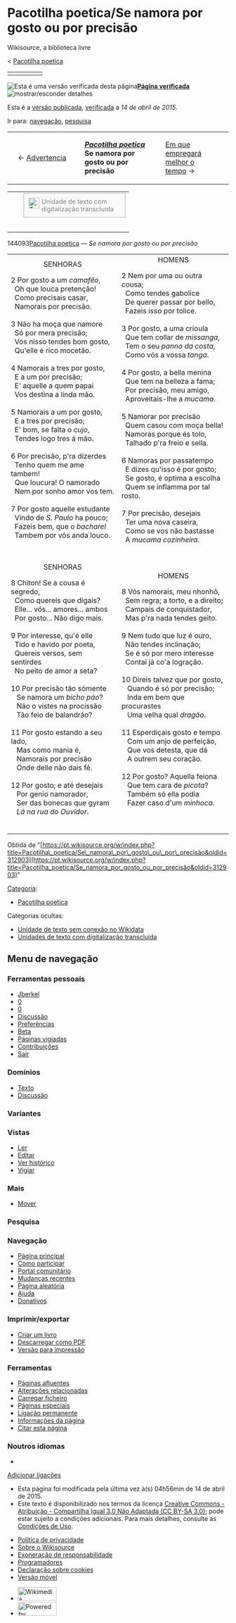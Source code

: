 <span id="top"></span>

Pacotilha poetica/Se namora por gosto ou por precisão
=====================================================

Wikisource, a biblioteca livre

<span class="subpages">&lt; [Pacotilha poetica](/wiki/Pacotilha_poetica "Pacotilha poetica")</span>

<table><tbody><tr class="odd"><td></td><td></td><td></td><td></td><td></td></tr></tbody></table>

  

<img src="/w/extensions/FlaggedRevs/frontend/modules/img/2.png" title="Esta é uma versão verificada desta página" alt="Esta é uma versão verificada desta página" class="flaggedrevs-icon" />**[Página verificada](/wiki/Ajuda:Valida%C3%A7%C3%A3o_de_p%C3%A1ginas "Ajuda:Validação de páginas")**<img src="/w/extensions/FlaggedRevs/frontend/modules/img/arrow-down.png" alt="mostrar/esconder detalhes" id="mw-fr-revisiontoggle" class="fr-toggle-arrow" />

Esta é a [versão publicada](/wiki/Ajuda:Valida%C3%A7%C3%A3o_de_p%C3%A1ginas "Ajuda:Validação de páginas"), <a href="//pt.wikisource.org/w/index.php?title=Especial:Registo&amp;type=review&amp;page=Pacotilha_poetica/Se_namora_por_gosto_ou_por_precis%C3%A3o" class="external text">verificada</a> a *14 de abril de 2015*.

Ir para: [navegação](#mw-head), [pesquisa](#p-search)

<table><colgroup><col style="width: 33%" /><col style="width: 33%" /><col style="width: 33%" /></colgroup><tbody><tr class="odd"><td><div id="headerprevious" style="margin: 1em"><span style="padding-right: 4px">←</span><a href="/wiki/Pacotilha_poetica/Advertencia" title="Pacotilha poetica/Advertencia">Advertencia</a></div></td><td><em><strong><span id="header_title_text"><a href="/wiki/Pacotilha_poetica" title="Pacotilha poetica">Pacotilha poetica</a></span></strong></em><br />
<span id="header_section_text"><strong>Se namora por gosto ou por precisão</strong></span></td><td><div id="headernext" style="margin: 1em"><a href="/wiki/Pacotilha_poetica/Em_que_empregar%C3%A1_melhor_o_tempo" title="Pacotilha poetica/Em que empregará melhor o tempo">Em que empregará melhor o tempo</a><span style="padding-left: 4px">→</span></div></td></tr></tbody></table>

<table><colgroup><col style="width: 100%" /></colgroup><tbody><tr class="odd"><td><div class="ws-noexport noprint cinza" style="
                    clear: right;
                    border: solid #aaa 1px;
                    margin: 0 0 2em 2em;
                    font-size: 90%;
                    background: #fafafa;
                    width: 210px;
                    padding: 10px;
                    text-align: left;
                    float: right;
                  "><div class="ws-noexport plainlinks" style="float: left"><img src="//upload.wikimedia.org/wikipedia/commons/thumb/9/91/Text_document_with_shapes.svg/25px-Text_document_with_shapes.svg.png" alt="Text document with shapes.svg" srcset="
                        //upload.wikimedia.org/wikipedia/commons/thumb/9/91/Text_document_with_shapes.svg/38px-Text_document_with_shapes.svg.png 1.5x,
                        //upload.wikimedia.org/wikipedia/commons/thumb/9/91/Text_document_with_shapes.svg/50px-Text_document_with_shapes.svg.png 2x
                      " width="25" height="25" /></div><div class="ws-noexport plainlinks" style="
                      margin-left: 30px;
                      line-height: normal;
                      vertical-align: middle;
                      color: grey;
                    ">Unidade de texto com<br />
digitalização transcluída<br />
</div></div><span id="notas-header"></span></td></tr></tbody></table>

<span id="ws-article-id">144093</span><span id="ws-title">[Pacotilha poetica](/wiki/Pacotilha_poetica "Pacotilha poetica") — *Se namora por gosto ou por precisão*</span>

  

<table><colgroup><col style="width: 50%" /><col style="width: 50%" /></colgroup><tbody><tr class="odd"><td><div><span><span id="6" class="pagenum ws-pagenum" title="P%C3%A1gina:Pacotilha_poetica.pdf/10"></span></span><div style="text-align: center; clear: both">SENHORAS</div><div class="poem"><p>2 Por gosto a um <em>camafêo</em>,<br />
  Oh que louca pretenção!<br />
  Como precisais casar,<br />
  Namorais por precisão.<br />
<br />
3 Não ha moça que namore<br />
  Só por mera precisão;<br />
  Vós nisso tendes bom gosto,<br />
  Qu'elle é rico mocetão.<br />
<br />
4 Namorais a tres por gosto,<br />
  E a um por precisão;<br />
  E' aquelle a quem papai<br />
  Vos destina a linda mão.<br />
<br />
5 Namorais a um por gosto,<br />
  E a tres por precisão;<br />
  E' bom, se falta o <em>cujo</em>,<br />
  Tendes logo tres á mão.<br />
<br />
6 Por precisão, p'ra dizerdes<br />
  Tenho quem me ame tambem!<br />
  Que loucura! O namorado<br />
  Nem por sonho amor vos tem.<br />
<br />
7 Por gosto aquelle estudante<br />
  Vindo de <em>S. Paulo</em> ha pouco;<br />
  Fazeis bem, que o <em>bacharel</em><br />
  Tambem por vós anda louco.<br />
<br />
</p></div></div></td><td><div><span><span id="7" class="pagenum ws-pagenum" title="P%C3%A1gina:Pacotilha_poetica.pdf/11"></span></span><div style="text-align: center; clear: both">HOMENS</div><div class="poem"><p>2 Nem por uma ou outra cousa;<br />
  Como tendes gabolice<br />
  De querer passar por bello,<br />
  Fazeis isso por tolice.<br />
<br />
3 Por gosto, a uma crioula<br />
  Que tem collar de <em>missanga</em>,<br />
  Tem o seu <em>panno da costa</em>,<br />
  Como vós a vossa <em>tanga</em>.<br />
<br />
4 Por gosto, a bella menina<br />
  Que tem na belleza a fama;<br />
  Por precisão, meu amigo,<br />
  Aproveitais-lhe a <em>mucama</em>.<br />
<br />
5 Namorar por precisão<br />
  Quem casou com moça bella!<br />
  Namoras porque és tolo,<br />
  Talhado p'ra freio e sella.<br />
<br />
6 Namoras por passatempo<br />
  E dizes qu'isso é por gosto;<br />
  Se gosto, é optima a escolha<br />
  Quem se inflamma por tal rosto.<br />
<br />
7 Por precisão, desejais<br />
  Ter uma nova caseira,<br />
  Como se vos não bastasse<br />
  A <em>mucama cozinheira</em>.<br />
<br />
</p></div></div></td></tr><tr class="even"><td><div><span><span id="8" class="pagenum ws-pagenum" title="P%C3%A1gina:Pacotilha_poetica.pdf/12"></span></span><div style="text-align: center; clear: both">SENHORAS</div><div class="poem"><p>8 Chiton! Se a cousa é segredo,<br />
  Como quereis que digais?<br />
  Elle... vós... amores... ambos<br />
  Por gosto... Não digo mais.<br />
<br />
9 Por interesse, qu'é elle<br />
  Tido e havido por poeta,<br />
  Quereis versos, sem sentirdes<br />
  No peito de amor a seta?<br />
<br />
10 Por precisão tão sómente<br />
   Se namora um <em>bicho páo</em>?<br />
   Não o vistes na procissão<br />
   Tão feio de balandráo?<br />
<br />
11 Por gosto estando a seu lado,<br />
   Mas como mania é,<br />
   Namorais por precisão<br />
   Onde delle não dais fé.<br />
<br />
12 Por gosto; e até desejais<br />
   Por genio namorador,<br />
   Ser das bonecas que gyram<br />
   <em>Lá na rua do Ouvidor</em>.<br />
<br />
</p></div></div></td><td><div><span><span id="9" class="pagenum ws-pagenum" title="P%C3%A1gina:Pacotilha_poetica.pdf/13"></span></span><div style="text-align: center; clear: both">HOMENS</div><div class="poem"><p>8 Vós namorais, meu nhonhô,<br />
  Sem regra; a torto, e a direito;<br />
  Campais de conquistador,<br />
  Mas p'ra nada tendes geito.<br />
<br />
9 Nem tudo que luz é ouro,<br />
  Não tendes inclinação;<br />
  Se é só por mero interesse<br />
  Contai já co'a logração.<br />
<br />
10 Direis talvez que por gosto,<br />
   Quando é só por precisão;<br />
   Inda em bem que procurastes<br />
   Uma velha qual <em>dragão</em>.<br />
<br />
11 Esperdiçais gosto e tempo<br />
   Com um anjo de perfeição,<br />
   Que vos detesta, que dá<br />
   A outrem seu coração.<br />
<br />
12 Por gosto? Aquella feiona<br />
   Que tem cara de <em>picota</em>?<br />
   Também só ella podia<br />
   Fazer caso d'um <em>minhoca</em>.<br />
<br />
</p></div></div></td></tr></tbody></table>

Obtida de "[https://pt.wikisource.org/w/index.php?title=Pacotilha\_poetica/Se\_namora\_por\_gosto\_ou\_por\_precisão&oldid=312903](https://pt.wikisource.org/w/index.php?title=Pacotilha_poetica/Se_namora_por_gosto_ou_por_precisão&oldid=312903)"

[Categoria](/wiki/Especial:Categorias "Especial:Categorias"):

-   [Pacotilha poetica](/wiki/Categoria:Pacotilha_poetica "Categoria:Pacotilha poetica")

Categorias ocultas:

-   [Unidade de texto sem conexão no Wikidata](/wiki/Categoria:Unidade_de_texto_sem_conex%C3%A3o_no_Wikidata "Categoria:Unidade de texto sem conexão no Wikidata")
-   [Unidades de texto com digitalização transcluída](/wiki/Categoria:Unidades_de_texto_com_digitaliza%C3%A7%C3%A3o_transclu%C3%ADda "Categoria:Unidades de texto com digitalização transcluída")

Menu de navegação
-----------------

### Ferramentas pessoais

-   <span id="pt-userpage">[Jberkel](/wiki/Utilizador:Jberkel "A sua página de utilizador(a) [.]")</span>
-   <span id="pt-notifications-alert"><a href="/wiki/Especial:Notifica%C3%A7%C3%B5es" class="mw-echo-notifications-badge mw-echo-notification-badge-nojs oo-ui-image-invert oo-ui-iconElement oo-ui-iconElement-icon oo-ui-icon-bell" title="Os seus alertas">0</a></span>
-   <span id="pt-notifications-message"><a href="/wiki/Especial:Notifica%C3%A7%C3%B5es" class="mw-echo-notifications-badge mw-echo-notification-badge-nojs oo-ui-image-invert oo-ui-iconElement oo-ui-iconElement-icon oo-ui-icon-speechBubbles" title="As suas mensagens">0</a></span>
-   <span id="pt-mytalk"><a href="/wiki/Utilizador_Discuss%C3%A3o:Jberkel" class="new" title="A sua página de discussão [n]">Discussão</a></span>
-   <span id="pt-preferences">[Preferências](/wiki/Especial:Prefer%C3%AAncias "As suas preferências")</span>
-   <span id="pt-betafeatures">[Beta](/wiki/Especial:Prefer%C3%AAncias#mw-prefsection-betafeatures "Recursos Beta")</span>
-   <span id="pt-watchlist">[Páginas vigiadas](/wiki/Especial:P%C3%A1ginas_vigiadas "Lista de mudanças nas páginas que está a vigiar [l]")</span>
-   <span id="pt-mycontris">[Contribuições](/wiki/Especial:Contribui%C3%A7%C3%B5es/Jberkel "Lista das suas contribuições [y]")</span>
-   <span id="pt-logout">[Sair](/w/index.php?title=Especial:Sair&returnto=Pacotilha+poetica%2FSe+namora+por+gosto+ou+por+precis%C3%A3o "Sair da conta")</span>

### Domínios

-   <span id="ca-nstab-main">[Texto](/wiki/Pacotilha_poetica/Se_namora_por_gosto_ou_por_precis%C3%A3o "Ver a página de conteúdo [c]")</span>
-   <span id="ca-talk">[Discussão](/w/index.php?title=Discuss%C3%A3o:Pacotilha_poetica/Se_namora_por_gosto_ou_por_precis%C3%A3o&action=edit&redlink=1 "Discussão sobre o conteúdo da página [t]")</span>

### Variantes[](#)

### Vistas

-   <span id="ca-view">[Ler](/wiki/Pacotilha_poetica/Se_namora_por_gosto_ou_por_precis%C3%A3o)</span>
-   <span id="ca-edit">[Editar](/w/index.php?title=Pacotilha_poetica/Se_namora_por_gosto_ou_por_precis%C3%A3o&action=edit "Editar esta página [e]")</span>
-   <span id="ca-history">[Ver histórico](/w/index.php?title=Pacotilha_poetica/Se_namora_por_gosto_ou_por_precis%C3%A3o&action=history "Edições anteriores desta página. [h]")</span>
-   <span id="ca-watch">[Vigiar](/w/index.php?title=Pacotilha_poetica/Se_namora_por_gosto_ou_por_precis%C3%A3o&action=watch "Adicionar esta página à lista de páginas vigiadas [w]")</span>

### Mais[](#)

-   <span id="ca-move">[Mover](/wiki/Especial:Mover_p%C3%A1gina/Pacotilha_poetica/Se_namora_por_gosto_ou_por_precis%C3%A3o "Mover esta página [m]")</span>

### Pesquisa

<a href="/wiki/Wikisource:P%C3%A1gina_principal" class="mw-wiki-logo" title="Visitar a página principal"></a>

### Navegação

-   <span id="n-mainpage-description">[Página principal](/wiki/Wikisource:P%C3%A1gina_principal "Visitar a página principal [z]")</span>
-   <span id="n-Como-participar">[Como participar](/wiki/Wikisource:Contribuindo)</span>
-   <span id="n-portal">[Portal comunitário](/wiki/Wikisource:Portal_comunit%C3%A1rio "Sobre o projeto, o que se pode fazer e onde encontrar as coisas")</span>
-   <span id="n-recentchanges">[Mudanças recentes](/wiki/Especial:Mudan%C3%A7as_recentes "Uma lista de mudanças recentes nesta wiki [r]")</span>
-   <span id="n-randompage">[Página aleatória](/wiki/Especial:RandomRootpage "Carregar página aleatória [x]")</span>
-   <span id="n-help">[Ajuda](/wiki/Ajuda:Introdu%C3%A7%C3%A3o "Um local reservado para auxílio.")</span>
-   <span id="n-sitesupport">[Donativos](//donate.wikimedia.org/wiki/Special:FundraiserRedirector?utm_source=donate&utm_medium=sidebar&utm_campaign=C13_pt.wikisource.org&uselang=pt "Ajude-nos")</span>

### Imprimir/exportar

-   <span id="coll-create_a_book">[Criar um livro](/w/index.php?title=Especial:Livro&bookcmd=book_creator&referer=Pacotilha+poetica%2FSe+namora+por+gosto+ou+por+precis%C3%A3o)</span>
-   <span id="coll-download-as-rdf2latex">[Descarregar como PDF](/w/index.php?title=Especial:Livro&bookcmd=render_article&arttitle=Pacotilha+poetica%2FSe+namora+por+gosto+ou+por+precis%C3%A3o&returnto=Pacotilha+poetica%2FSe+namora+por+gosto+ou+por+precis%C3%A3o&oldid=312903&writer=rdf2latex)</span>
-   <span id="t-print">[Versão para impressão](/w/index.php?title=Pacotilha_poetica/Se_namora_por_gosto_ou_por_precis%C3%A3o&printable=yes "Versão para impressão desta página [p]")</span>

### Ferramentas

-   <span id="t-whatlinkshere">[Páginas afluentes](/wiki/Especial:P%C3%A1ginas_afluentes/Pacotilha_poetica/Se_namora_por_gosto_ou_por_precis%C3%A3o "Lista de todas as páginas que contêm ligações para esta [j]")</span>
-   <span id="t-recentchangeslinked">[Alterações relacionadas](/wiki/Especial:Altera%C3%A7%C3%B5es_relacionadas/Pacotilha_poetica/Se_namora_por_gosto_ou_por_precis%C3%A3o "Mudanças recentes nas páginas para as quais esta contém ligação [k]")</span>
-   <span id="t-upload">[Carregar ficheiro](/wiki/Especial:Carregar_imagem "Carregar ficheiros [u]")</span>
-   <span id="t-specialpages">[Páginas especiais](/wiki/Especial:P%C3%A1ginas_especiais "Lista de páginas especiais [q]")</span>
-   <span id="t-permalink">[Ligação permanente](/w/index.php?title=Pacotilha_poetica/Se_namora_por_gosto_ou_por_precis%C3%A3o&oldid=312903 "Ligação permanente para esta versão da página")</span>
-   <span id="t-info">[Informações da página](/w/index.php?title=Pacotilha_poetica/Se_namora_por_gosto_ou_por_precis%C3%A3o&action=info "Mais informações sobre esta página")</span>
-   <span id="t-cite">[Citar esta página](/w/index.php?title=Especial:Citar&page=Pacotilha_poetica%2FSe_namora_por_gosto_ou_por_precis%C3%A3o&id=312903 "Informação sobre como citar esta página")</span>

### Noutros idiomas

-   [](#)

<span class="wb-langlinks-add wb-langlinks-link"><a href="//www.wikidata.org/wiki/Special:NewItem?site=ptwikisource&amp;page=Pacotilha+poetica%2FSe+namora+por+gosto+ou+por+precis%C3%A3o" class="wbc-editpage" title="Adicionar ligações interlínguas">Adicionar ligações</a></span>

-   <span id="footer-info-lastmod">Esta página foi modificada pela última vez à(s) 04h56min de 14 de abril de 2015.</span>
-   <span id="footer-info-copyright">Este texto é disponibilizado nos termos da licença [Creative Commons - Atribuição - Compartilha Igual 3.0 Não Adaptada (CC BY-SA 3.0)](https://creativecommons.org/licenses/by-sa/3.0/deed.pt); pode estar sujeito a condições adicionais. Para mais detalhes, consulte as [Condições de Uso](https://wikimediafoundation.org/wiki/Condições_de_Uso).</span>

<!-- -->

-   <span id="footer-places-privacy">[Política de privacidade](//meta.wikimedia.org/wiki/Privacy_policy/pt-br "m:Privacy policy/pt-br")</span>
-   <span id="footer-places-about">[Sobre o Wikisource](/wiki/Wikisource:Sobre "Wikisource:Sobre")</span>
-   <span id="footer-places-disclaimer">[Exoneração de responsabilidade](/wiki/Wikisource:Aviso_geral "Wikisource:Aviso geral")</span>
-   <span id="footer-places-developers">[Programadores](https://www.mediawiki.org/wiki/Special:MyLanguage/How_to_contribute)</span>
-   <span id="footer-places-cookiestatement">[Declaração sobre cookies](//wikimediafoundation.org/wiki/Cookie_statement)</span>
-   <span id="footer-places-mobileview"><a href="//pt.m.wikisource.org/w/index.php?title=Pacotilha_poetica/Se_namora_por_gosto_ou_por_precis%C3%A3o&amp;mobileaction=toggle_view_mobile" class="noprint stopMobileRedirectToggle">Versão móvel</a></span>

<!-- -->

-   <span id="footer-copyrightico">[<img src="/static/images/wikimedia-button.png" alt="Wikimedia Foundation" srcset="
                    /static/images/wikimedia-button-1.5x.png 1.5x,
                    /static/images/wikimedia-button-2x.png   2x
                  " width="88" height="31" />](https://wikimediafoundation.org/)</span>
-   <span id="footer-poweredbyico">[<img src="/w/resources/assets/poweredby_mediawiki_88x31.png" alt="Powered by MediaWiki" srcset="
                    /w/resources/assets/poweredby_mediawiki_132x47.png 1.5x,
                    /w/resources/assets/poweredby_mediawiki_176x62.png 2x
                  " width="88" height="31" />](//www.mediawiki.org/)</span>
